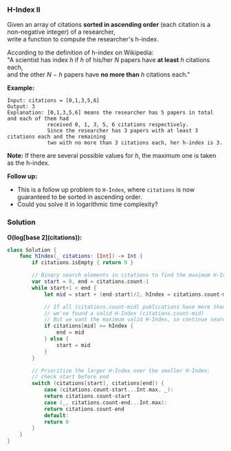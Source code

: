 
### H-Index II

Given an array of citations __sorted in ascending order__ (each citation is a non-negative integer) of a researcher,</br> 
write a function to compute the researcher's h-index.

According to the definition of h-index on Wikipedia:</br> 
"A scientist has index *h* if *h* of his/her *N* papers have __at least__ *h* citations each,</br> 
and the other *N − h* papers have __no more than__ *h* citations each."

__Example:__
```
Input: citations = [0,1,3,5,6]
Output: 3 
Explanation: [0,1,3,5,6] means the researcher has 5 papers in total and each of them had 
             received 0, 1, 3, 5, 6 citations respectively. 
             Since the researcher has 3 papers with at least 3 citations each and the remaining 
             two with no more than 3 citations each, her h-index is 3.
```

__Note:__
If there are several possible values for *h*, the maximum one is taken as the h-index.

__Follow up:__
* This is a follow up problem to `H-Index`, where `citations` is now guaranteed to be sorted in ascending order.
* Could you solve it in logarithmic time complexity?

### Solution
__O(log\[base 2\](citations)):__
```Swift
class Solution {
    func hIndex(_ citations: [Int]) -> Int {
        if citations.isEmpty { return 0 }

        // Binary search elements in citations to find the maximum H-Index
        var start = 0, end = citations.count-1
        while start+1 < end {
            let mid = start + (end-start)/2, hIndex = citations.count-mid

            // If all (citations.count-mid) publications have more than (citations.count-mid) citations,
            // we've found a valid H-Index (citations.count-mid)
            // But we want the maximum valid H-Index, so continue search to the left
            if citations[mid] >= hIndex {
                end = mid
            } else {
                start = mid
            }
        }

        // Prioritize the larger H-Index over the smaller H-Index:
        // check start before end
        switch (citations[start], citations[end]) {
            case (citations.count-start...Int.max, _):
            return citations.count-start
            case (_, citations.count-end...Int.max):
            return citations.count-end
            default:
            return 0
        }
    }
}
```